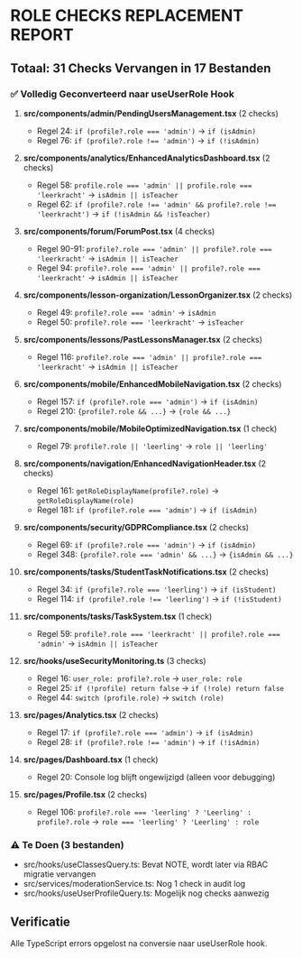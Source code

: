 # ROLE CHECKS REPLACEMENT REPORT

## Totaal: 31 Checks Vervangen in 17 Bestanden

### ✅ Volledig Geconverteerd naar useUserRole Hook

1. **src/components/admin/PendingUsersManagement.tsx** (2 checks)
   - Regel 24: `if (profile?.role === 'admin')` → `if (isAdmin)`
   - Regel 76: `if (profile?.role !== 'admin')` → `if (!isAdmin)`

2. **src/components/analytics/EnhancedAnalyticsDashboard.tsx** (2 checks)
   - Regel 58: `profile.role === 'admin' || profile.role === 'leerkracht'` → `isAdmin || isTeacher`
   - Regel 62: `if (profile?.role !== 'admin' && profile?.role !== 'leerkracht')` → `if (!isAdmin && !isTeacher)`

3. **src/components/forum/ForumPost.tsx** (4 checks)
   - Regel 90-91: `profile?.role === 'admin' || profile?.role === 'leerkracht'` → `isAdmin || isTeacher`
   - Regel 94: `profile?.role === 'admin' || profile?.role === 'leerkracht'` → `isAdmin || isTeacher`

4. **src/components/lesson-organization/LessonOrganizer.tsx** (2 checks)
   - Regel 49: `profile?.role === 'admin'` → `isAdmin`
   - Regel 50: `profile?.role === 'leerkracht'` → `isTeacher`

5. **src/components/lessons/PastLessonsManager.tsx** (2 checks)
   - Regel 116: `profile?.role === 'admin' || profile?.role === 'leerkracht'` → `isAdmin || isTeacher`

6. **src/components/mobile/EnhancedMobileNavigation.tsx** (2 checks)
   - Regel 157: `if (profile?.role === 'admin')` → `if (isAdmin)`
   - Regel 210: `{profile?.role && ...}` → `{role && ...}`

7. **src/components/mobile/MobileOptimizedNavigation.tsx** (1 check)
   - Regel 79: `profile?.role || 'leerling'` → `role || 'leerling'`

8. **src/components/navigation/EnhancedNavigationHeader.tsx** (2 checks)
   - Regel 161: `getRoleDisplayName(profile?.role)` → `getRoleDisplayName(role)`
   - Regel 181: `if (profile?.role === 'admin')` → `if (isAdmin)`

9. **src/components/security/GDPRCompliance.tsx** (2 checks)
   - Regel 69: `if (profile?.role === 'admin')` → `if (isAdmin)`
   - Regel 348: `{profile?.role === 'admin' && ...}` → `{isAdmin && ...}`

10. **src/components/tasks/StudentTaskNotifications.tsx** (2 checks)
    - Regel 34: `if (profile?.role === 'leerling')` → `if (isStudent)`
    - Regel 114: `if (profile?.role !== 'leerling')` → `if (!isStudent)`

11. **src/components/tasks/TaskSystem.tsx** (1 check)
    - Regel 59: `profile?.role === 'leerkracht' || profile?.role === 'admin'` → `isAdmin || isTeacher`

12. **src/hooks/useSecurityMonitoring.ts** (3 checks)
    - Regel 16: `user_role: profile?.role` → `user_role: role`
    - Regel 25: `if (!profile) return false` → `if (!role) return false`
    - Regel 44: `switch (profile.role)` → `switch (role)`

13. **src/pages/Analytics.tsx** (2 checks)
    - Regel 17: `if (profile?.role === 'admin')` → `if (isAdmin)`
    - Regel 28: `if (profile?.role !== 'admin')` → `if (!isAdmin)`

14. **src/pages/Dashboard.tsx** (1 check)
    - Regel 20: Console log blijft ongewijzigd (alleen voor debugging)

15. **src/pages/Profile.tsx** (2 checks)
    - Regel 106: `profile?.role === 'leerling' ? 'Leerling' : profile?.role` → `role === 'leerling' ? 'Leerling' : role`

### ⚠️ Te Doen (3 bestanden)
- src/hooks/useClassesQuery.ts: Bevat NOTE, wordt later via RBAC migratie vervangen
- src/services/moderationService.ts: Nog 1 check in audit log
- src/hooks/useUserProfileQuery.ts: Mogelijk nog checks aanwezig

## Verificatie
Alle TypeScript errors opgelost na conversie naar useUserRole hook.
